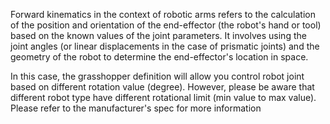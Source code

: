 Forward kinematics in the context of robotic arms refers to the calculation of the position and orientation of the end-effector (the robot's hand or tool) based on the known values of the joint parameters. It involves using the joint angles (or linear displacements in the case of prismatic joints) and the geometry of the robot to determine the end-effector's location in space.

In this case, the grasshopper definition will allow you control robot joint based on different rotation value (degree). However, please be aware that different robot type have different rotational limit (min value to max value). Please refer to the manufacturer's spec for more information
